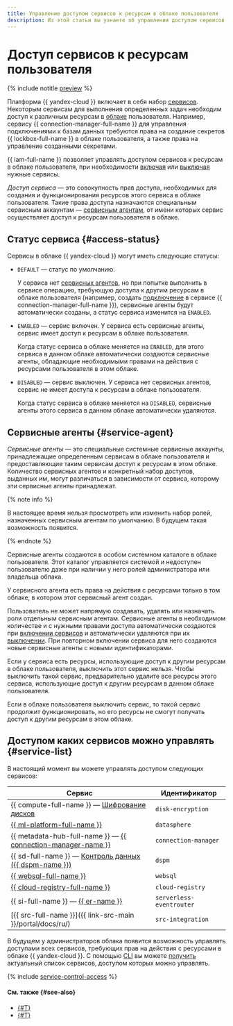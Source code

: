 ```yaml
---
title: Управление доступом сервисов к ресурсам в облаке пользователя
description: Из этой статьи вы узнаете об управлении доступом сервисов к ресурсам пользователя в облаке {{ yandex-cloud }}.
---
```


# Доступ сервисов к ресурсам пользователя



{% include notitle [preview](../../_includes/note-preview.md) %}


Платформа {{ yandex-cloud }} включает в себя набор [сервисов](../../overview/concepts/services.md). Некоторым сервисам для выполнения определенных задач необходим доступ к различным ресурсам в [облаке](../../resource-manager/concepts/resources-hierarchy.md#cloud) пользователя. Например, сервису {{ connection-manager-full-name }} для управления подключениями к базам данных требуются права на создание секретов {{ lockbox-full-name }} в облаке пользователя, а также права на управление созданными секретами.

{{ iam-full-name }} позволяет управлять доступом сервисов к ресурсам в облаке пользователя, при необходимости [включая](../operations/service-control/enable-disable.md#enable) или [выключая](../operations/service-control/enable-disable.md#disable) нужные сервисы.

_Доступ сервиса_ — это совокупность прав доступа, необходимых для создания и функционирования ресурсов этого сервиса в облаке пользователя. Такие права доступа назначаются специальным сервисным аккаунтам — [сервисным агентам](#service-agent), от имени которых сервис осуществляет доступ к ресурсам пользователя в облаке.

## Статус сервиса {#access-status}

Сервисы в облаке {{ yandex-cloud }} могут иметь следующие статусы:

* `DEFAULT` — статус по умолчанию.

    У сервиса нет [сервисных агентов](#service-agent), но при попытке выполнить в сервисе операцию, требующую доступа к другим ресурсам в облаке пользователя (например, создать [подключение](../../metadata-hub/concepts/connection-manager.md) в сервисе {{ connection-manager-full-name }}), сервисные агенты будут автоматически созданы, а статус сервиса изменится на `ENABLED`.
* `ENABLED` — сервис включен. У сервиса есть сервисные агенты, сервис имеет доступ к ресурсам в облаке пользователя.

    Когда статус сервиса в облаке меняется на `ENABLED`, для этого сервиса в данном облаке автоматически создаются сервисные агенты, обладающие необходимыми правами на действия с ресурсами пользователя в этом облаке.

* `DISABLED` — сервис выключен. У сервиса нет сервисных агентов, сервис не имеет доступа к ресурсам в облаке пользователя.

    Когда статус сервиса в облаке меняется на `DISABLED`, сервисные агенты этого сервиса в данном облаке автоматически удаляются.

## Сервисные агенты {#service-agent}

_Сервисные агенты_ — это специальные системные сервисные аккаунты, принадлежащие определенным сервисам в облаке пользователя и предоставляющие таким сервисам доступ к ресурсам в этом облаке. Количество сервисных агентов и конкретный набор доступов, выданных им, могут различаться в зависимости от сервиса, которому эти сервисные агенты принадлежат.

{% note info %}

В настоящее время нельзя просмотреть или изменить набор ролей, назначенных сервисным агентам по умолчанию. В будущем такая возможность появится.

{% endnote %}

Сервисные агенты создаются в особом системном каталоге в облаке пользователя. Этот каталог управляется системой и недоступен пользователю даже при наличии у него ролей администратора или владельца облака.

У сервисного агента есть права на действия с ресурсами только в том облаке, в котором этот сервисный агент создан.

Пользователь не может напрямую создавать, удалять или назначать роли отдельным сервисным агентам. Сервисные агенты в необходимом количестве и с нужными правами доступа автоматически создаются при [включении сервисов](../operations/service-control/enable-disable.md#enable) и автоматически удаляются при их [выключении](../operations/service-control/enable-disable.md#disable). При повторном включении сервиса для него создаются новые сервисные агенты с новыми идентификаторами.


Если у сервиса есть ресурсы, использующие доступ к другим ресурсам в облаке пользователя, выключить этот сервис нельзя. Чтобы выключить такой сервис, предварительно удалите все ресурсы этого сервиса, использующие доступ к другим ресурсам в данном облаке пользователя.

Если в облаке пользователя выключить сервис, то такой сервис продолжит функционировать, но его ресурсы не смогут получать доступ к другим ресурсам в этом облаке.

## Доступом каких сервисов можно управлять {#service-list}

В настоящий момент вы можете управлять доступом следующих сервисов:

Сервис | Идентификатор
--- | ---
{{ compute-full-name }} — [Шифрование дисков](../../compute/concepts/encryption.md) | `disk-encryption`
[{{ ml-platform-full-name }}](../../datasphere/index.yaml) | `datasphere`
{{ metadata-hub-full-name }} — [{{ connection-manager-name }}](../../metadata-hub/concepts/connection-manager.md) | `connection-manager`
{{ sd-full-name }} — [Контроль данных ({{ dspm-name }})](../../security-deck/concepts/dspm.md) | `dspm`
[{{ websql-full-name }}](../../websql/index.yaml) | `websql`
[{{ cloud-registry-full-name }}](../../cloud-registry/index.yaml) | `cloud-registry`
{{ si-full-name }} — [{{ er-name }}](../../serverless-integrations/concepts/index.md#eventrouter) | `serverless-eventrouter`
[{{ src-full-name }}]({{ link-src-main }}/portal/docs/ru/) | `src-integration`

В будущем у администраторов облака появится возможность управлять доступами всех сервисов, требующих прав на действия с ресурсами в облаке {{ yandex-cloud }}. С помощью [CLI](../../cli/cli-ref/iam/cli-ref/service-control/list.md) вы можете [получить](../operations/service-control/list-get.md#list) актуальный список сервисов, доступом которых можно управлять.

{% include [service-control-access](../../_includes/iam/service-control-access.md) %}

#### См. также {#see-also}

* [{#T}](../operations/service-control/list-get.md)
* [{#T}](../operations/service-control/enable-disable.md)
